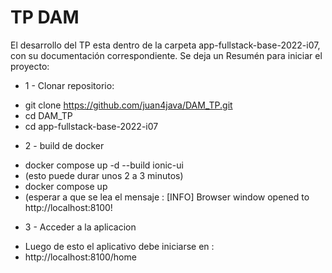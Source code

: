 # TP DAM
El desarrollo del TP esta dentro de la carpeta app-fullstack-base-2022-i07, con su documentación correspondiente.
Se deja un Resumén para iniciar el proyecto:

* 1 - Clonar repositorio:
- git clone https://github.com/juan4java/DAM_TP.git
- cd DAM_TP
- cd app-fullstack-base-2022-i07
* 2 - build de docker
- docker compose up -d --build ionic-ui
- (esto puede durar unos 2 a 3 minutos)
- docker compose up
- (esperar a que se lea el mensaje : [INFO] Browser window opened to http://localhost:8100!
* 3 - Acceder a la aplicacion
- Luego de esto el aplicativo debe iniciarse en : 
- http://localhost:8100/home
